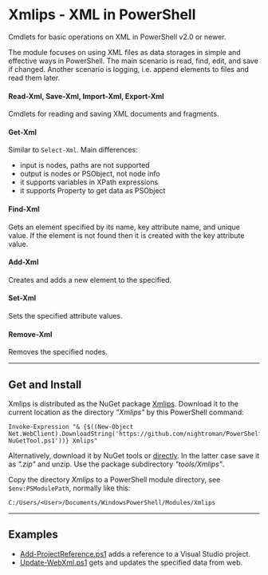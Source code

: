 
# Xmlips - XML in PowerShell

Cmdlets for basic operations on XML in PowerShell v2.0 or newer.

The module focuses on using XML files as data storages in simple and effective
ways in PowerShell. The main scenario is read, find, edit, and save if changed.
Another scenario is logging, i.e. append elements to files and read them later.

#### Read-Xml, Save-Xml, Import-Xml, Export-Xml

Cmdlets for reading and saving XML documents and fragments.

#### Get-Xml

Similar to `Select-Xml`. Main differences:

- input is nodes, paths are not supported
- output is nodes or PSObject, not node info
- it supports variables in XPath expressions
- it supports Property to get data as PSObject

#### Find-Xml

Gets an element specified by its name, key attribute name, and unique value.
If the element is not found then it is created with the key attribute value.

#### Add-Xml

Creates and adds a new element to the specified.

#### Set-Xml

Sets the specified attribute values.

#### Remove-Xml

Removes the specified nodes.

***
## Get and Install

Xmlips is distributed as the NuGet package [Xmlips](https://www.nuget.org/packages/Xmlips).
Download it to the current location as the directory *"Xmlips"* by this PowerShell command:

    Invoke-Expression "& {$((New-Object Net.WebClient).DownloadString('https://github.com/nightroman/PowerShelf/raw/master/Save-NuGetTool.ps1'))} Xmlips"

Alternatively, download it by NuGet tools or [directly](http://nuget.org/api/v2/package/Xmlips).
In the latter case save it as *".zip"* and unzip. Use the package subdirectory *"tools/Xmlips"*.

Copy the directory *Xmlips* to a PowerShell module directory, see
`$env:PSModulePath`, normally like this:

    C:/Users/<User>/Documents/WindowsPowerShell/Modules/Xmlips

***
## Examples

- [Add-ProjectReference.ps1](https://github.com/nightroman/Xmlips/blob/master/Examples/Add-ProjectReference.ps1)
adds a reference to a Visual Studio project.
- [Update-WebXml.ps1](https://github.com/nightroman/Xmlips/blob/master/Examples/Update-WebXml.ps1)
gets and updates the specified data from web.
